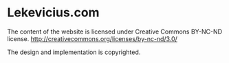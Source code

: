 # Lekevicius.com

The content of the website is licensed under
Creative Commons BY-NC-ND license.
http://creativecommons.org/licenses/by-nc-nd/3.0/

The design and implementation is copyrighted.

